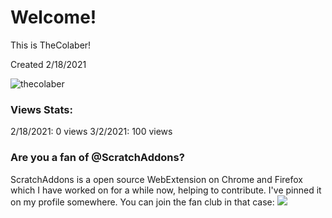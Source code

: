 # Welcome!
This is TheColaber!

Created 2/18/2021

<img src="https://komarev.com/ghpvc/?username=thecolaber&label=Profile%20views&color=0e75b6&style=flat" alt="thecolaber" />

### Views Stats:
2/18/2021: 0 views
3/2/2021: 100 views

### Are you a fan of @ScratchAddons?
ScratchAddons is a open source WebExtension on Chrome and Firefox which I have worked on for a while now, helping to contribute. I've pinned it on my profile somewhere. You can join the fan club in that case: [![](https://img.shields.io/badge/join-the_fanclub-7289da.svg?style=flat-square)](https://discord.gg/2qKGg5gGAh)
